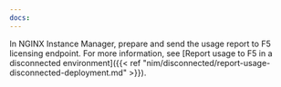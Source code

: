 ```yaml
---
docs:
---
```


In NGINX Instance Manager, prepare and send the usage report to F5 licensing endpoint. For more information, see [Report usage to F5 in a disconnected environment]({{< ref "nim/disconnected/report-usage-disconnected-deployment.md" >}}).